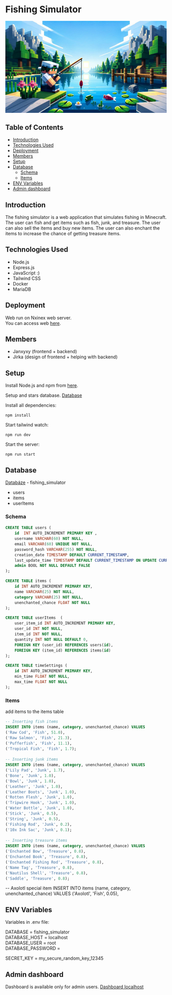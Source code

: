 # Fishing Simulator

![Raw Cod](/public/images/welcome_banner2.png)

## Table of Contents

- [Introduction](#introduction)
- [Technologies Used](#technologies-used)
- [Deployment](#deployment)
- [Members](#members)
- [Setup](#setup)
- [Database](#database)
  - [Schema](#schema)
  - [Items](#items)
- [ENV Variables](#env-variables)
- [Admin dashboard](#admin-dashboard)

## Introduction

The fishing simulator is a web application that simulates fishing in Minecraft. The user can fish and get items such as fish, junk, and treasure. The user can also sell the items and buy new items. The user can also enchant the items to increase the chance of getting treasure items.

## Technologies Used

- Node.js
- Express.js
- JavaScript :)
- Tailwind CSS
- Docker
- MariaDB

## Deployment

Web run on Nxinex web server. <br>
You can access web [here](https://fishing.honza.space).

## Members

- Janxyxy (frontend + backend)
- Jirka (design of frontend + helping with backend)
## Setup

Install Node.js and npm from [here](https://nodejs.org/en).

Setup and stars database.
[Database](#database)

Install all dependencies:

```
npm install
```

Start tailwind watch:

```
npm run dev
```

Start the server:

```
npm run start
```

## Database

[Databáze](http://localhost/phpmyadmin/index.php?route=/database/structure&db=fishing_simulator) -
fishing_simulator

- users
- items
- userItems

### Schema

```sql
CREATE TABLE users (
    id  INT AUTO_INCREMENT PRIMARY KEY ,
    username VARCHAR(60) NOT NULL,
    email VARCHAR(60) UNIQUE NOT NULL,
    password_hash VARCHAR(255) NOT NULL,
    creation_date TIMESTAMP DEFAULT CURRENT_TIMESTAMP,
    last_update_time TIMESTAMP DEFAULT CURRENT_TIMESTAMP ON UPDATE CURRENT_TIMESTAMP,
    admin BOOL NOT NULL DEFAULT FALSE
);
```

```sql
CREATE TABLE items (
    id INT AUTO_INCREMENT PRIMARY KEY,
    name VARCHAR(25) NOT NULL,
    category VARCHAR(25) NOT NULL,
    unenchanted_chance FLOAT NOT NULL
);
```

```sql
CREATE TABLE userItems  (
    user_item_id INT AUTO_INCREMENT PRIMARY KEY,
    user_id INT NOT NULL,
    item_id INT NOT NULL,
    quantity INT NOT NULL DEFAULT 0,
    FOREIGN KEY (user_id) REFERENCES users(id),
    FOREIGN KEY (item_id) REFERENCES items(id)
);
```

```sql
CREATE TABLE timeSettings (
    id INT AUTO_INCREMENT PRIMARY KEY,
    min_time FLOAT NOT NULL,
    max_time FLOAT NOT NULL
);
```

### Items

add items to the items table

```sql
-- Inserting fish items
INSERT INTO items (name, category, unenchanted_chance) VALUES
('Raw Cod', 'Fish', 51.0),
('Raw Salmon', 'Fish', 21.3),
('Pufferfish', 'Fish', 11.1),
('Tropical Fish', 'Fish', 1.7);

-- Inserting junk items
INSERT INTO items (name, category, unenchanted_chance) VALUES
('Lily Pad', 'Junk', 1.7),
('Bone', 'Junk', 1.0),
('Bowl', 'Junk', 1.0),
('Leather', 'Junk', 1.0),
('Leather Boots', 'Junk', 1.0),
('Rotten Flesh', 'Junk', 1.0),
('Tripwire Hook', 'Junk', 1.0),
('Water Bottle', 'Junk', 1.0),
('Stick', 'Junk', 0.5),
('String', 'Junk', 0.5),
('Fishing Rod', 'Junk', 0.2),
('10x Ink Sac', 'Junk', 0.1);

-- Inserting treasure items
INSERT INTO items (name, category, unenchanted_chance) VALUES
('Enchanted Bow', 'Treasure', 0.8),
('Enchanted Book', 'Treasure', 0.8),
('Enchanted Fishing Rod', 'Treasure', 0.8),
('Name Tag', 'Treasure', 0.8),
('Nautilus Shell', 'Treasure', 0.8),
('Saddle', 'Treasure', 0.8);
```

-- Axolotl special item
INSERT INTO items (name, category, unenchanted_chance) VALUES
('Axolotl', 'Fish', 0.05),

## ENV Variables

Variables in .env file:<br>

DATABASE = fishing_simulator
<br>DATABASE_HOST = localhost
<br>DATABASE_USER = root
<br>DATABASE_PASSWORD =

SECRET_KEY = my_secure_random_key_12345

## Admin dashboard

Dashboard is available only for admin users.
[Dashboard localhost](http://localhost:3000/dashboard)
